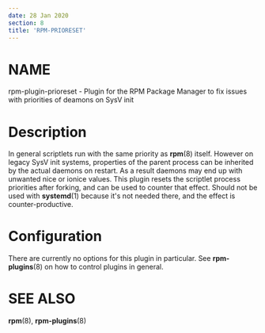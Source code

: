 ```yaml
---
date: 28 Jan 2020
section: 8
title: 'RPM-PRIORESET'
---
```


NAME
====

rpm-plugin-prioreset - Plugin for the RPM Package Manager to fix issues
with priorities of deamons on SysV init

Description
===========

In general scriptlets run with the same priority as **rpm**(8) itself. However
on legacy SysV init systems, properties of the parent process can be
inherited by the actual daemons on restart. As a result daemons may end
up with unwanted nice or ionice values. This plugin resets the scriptlet
process priorities after forking, and can be used to counter that
effect. Should not be used with **systemd**(1) because it\'s not needed there,
and the effect is counter-productive.

Configuration
=============

There are currently no options for this plugin in particular. See
**rpm-plugins**(8) on how to control plugins in general.

SEE ALSO
========

**rpm**(8), **rpm-plugins**(8)
